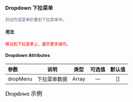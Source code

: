 ### Dropdown 下拉菜单

<font face="黑体" color=#5E6D82 size=2>将动作或菜单折叠到下拉菜单中。</font>

#### 用法
<font face="黑体" color=red size=2>移动到下拉菜单上，展开更多操作。</font>

#### Dropdown Attributes
| 参数 | 说明 | 类型	 | 可选值 | 默认值 |
| :-----| :----: | :----: | :----: | :----: |
| dropMenu | 下拉菜单数据 | Array | — | [] |



<font face="黑体" color=black size=4>Dropdown 示例</font>